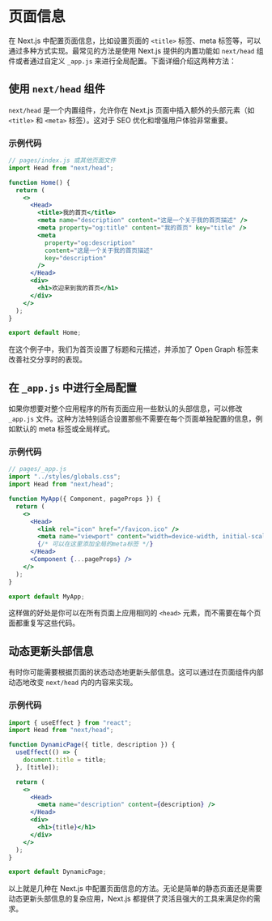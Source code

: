 # 页面信息

在 Next.js 中配置页面信息，比如设置页面的 `<title>` 标签、meta 标签等，可以通过多种方式实现。最常见的方法是使用 Next.js 提供的内置功能如 `next/head` 组件或者通过自定义 `_app.js` 来进行全局配置。下面详细介绍这两种方法：

## 使用 `next/head` 组件

`next/head` 是一个内置组件，允许你在 Next.js 页面中插入额外的头部元素（如 `<title>` 和 `<meta>` 标签）。这对于 SEO 优化和增强用户体验非常重要。

### 示例代码

```jsx
// pages/index.js 或其他页面文件
import Head from "next/head";

function Home() {
  return (
    <>
      <Head>
        <title>我的首页</title>
        <meta name="description" content="这是一个关于我的首页描述" />
        <meta property="og:title" content="我的首页" key="title" />
        <meta
          property="og:description"
          content="这是一个关于我的首页描述"
          key="description"
        />
      </Head>
      <div>
        <h1>欢迎来到我的首页</h1>
      </div>
    </>
  );
}

export default Home;
```

在这个例子中，我们为首页设置了标题和元描述，并添加了 Open Graph 标签来改善社交分享时的表现。

## 在 `_app.js` 中进行全局配置

如果你想要对整个应用程序的所有页面应用一些默认的头部信息，可以修改 `_app.js` 文件。这种方法特别适合设置那些不需要在每个页面单独配置的信息，例如默认的 meta 标签或全局样式。

### 示例代码

```jsx
// pages/_app.js
import "../styles/globals.css";
import Head from "next/head";

function MyApp({ Component, pageProps }) {
  return (
    <>
      <Head>
        <link rel="icon" href="/favicon.ico" />
        <meta name="viewport" content="width=device-width, initial-scale=1" />
        {/* 可以在这里添加全局的meta标签 */}
      </Head>
      <Component {...pageProps} />
    </>
  );
}

export default MyApp;
```

这样做的好处是你可以在所有页面上应用相同的 `<head>` 元素，而不需要在每个页面都重复写这些代码。

## 动态更新头部信息

有时你可能需要根据页面的状态动态地更新头部信息。这可以通过在页面组件内部动态地改变 `next/head` 内的内容来实现。

### 示例代码

```jsx
import { useEffect } from "react";
import Head from "next/head";

function DynamicPage({ title, description }) {
  useEffect(() => {
    document.title = title;
  }, [title]);

  return (
    <>
      <Head>
        <meta name="description" content={description} />
      </Head>
      <div>
        <h1>{title}</h1>
      </div>
    </>
  );
}

export default DynamicPage;
```

以上就是几种在 Next.js 中配置页面信息的方法。无论是简单的静态页面还是需要动态更新头部信息的复杂应用，Next.js 都提供了灵活且强大的工具来满足你的需求。
